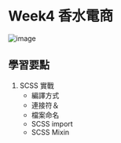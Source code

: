 # Week4 香水電商

![image](https://user-images.githubusercontent.com/27886174/147539875-5b0c0214-4f22-43f8-b61d-1bbc92daa26b.png)

## 學習要點
1. SCSS 實戰
	- 編譯方式
	- 連接符＆
	- 檔案命名
	- SCSS import
	- SCSS Mixin
